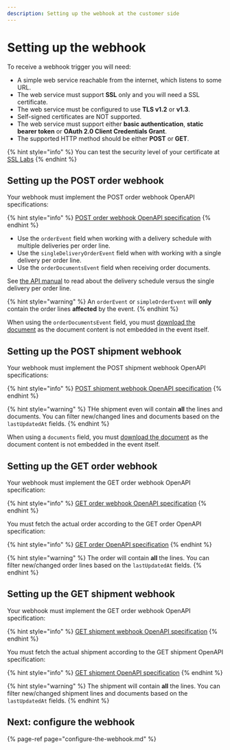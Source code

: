 ```yaml
---
description: Setting up the webhook at the customer side
---
```


# Setting up the webhook

To receive a webhook trigger you will need:

- A simple web service reachable from the internet, which listens to some URL.
- The web service must support **SSL** only and you will need a SSL certificate.
- The web service must be configured to use **TLS v1.2** or **v1.3**.
- Self-signed certificates are NOT supported.
- The web service must support either  **basic authentication**, **static bearer token** or **OAuth 2.0 Client Credentials Grant**.
- The supported HTTP method should be either **POST** or **GET**.

{% hint style="info" %}
You can test the security level of your certificate at [SSL Labs](https://www.ssllabs.com/ssltest/)
{% endhint %}

## Setting up the POST order webhook

Your webhook must implement the POST order webhook OpenAPI specifications:

{% hint style="info" %}
[POST order webhook OpenAPI specification](https://swagger-ui.accp.tradecloud1.com/?url=https://api.accp.tradecloud1.com/v2/order-webhook-connector/specs.yaml#/order-webhook%20endpoints/webhookPost)
{% endhint %}

- Use the `orderEvent` field when working with a delivery schedule with multiple deliveries per order line.
- Use the `singleDeliveryOrderEvent` field when with working with a single delivery per order line.
- Use the `orderDocumentsEvent` field when receiving order documents.

See [the API manual](https://docs.tradecloud1.com/api/introduction/api/delivery-schedule) to read about the delivery schedule versus the single delivery per order line.

{% hint style="warning" %}
An `orderEvent` or `simpleOrderEvent` will **only** contain the order lines **affected** by the event.
{% endhint %}

When using the `orderDocumentsEvent` field, you must [download the document](https://docs.tradecloud1.com/api/processes/order/buyer/receive/download-document) as the document content is not embedded in the event itself.

## Setting up the POST shipment webhook

Your webhook must implement the POST shipment webhook OpenAPI specifications: 

{% hint style="info" %}
[POST shipment webhook OpenAPI specification](https://swagger-ui.accp.tradecloud1.com/?url=https://api.accp.tradecloud1.com/v2/shipment-webhook-connector/specs.yaml#/shipment-webhook%20endpoints/webhookPost)
{% endhint %}

{% hint style="warning" %}
THe shipment even will contain **all** the lines and documents.
You can filter new/changed lines and documents based on the `lastUpdatedAt` fields.
{% endhint %}

When using a `documents` field, you must [download the document](https://docs.tradecloud1.com/api/processes/shipment/buyer/receive/download-document) as the document content is not embedded in the event itself.

## Setting up the GET order webhook

Your webhook must implement the GET order webhook OpenAPI specification:

{% hint style="info" %}
[GET order webhook OpenAPI specification](https://swagger-ui.accp.tradecloud1.com/?url=https://api.accp.tradecloud1.com/v2/order-webhook-connector/specs.yaml#/order-webhook%20endpoints/webhookGet)
{% endhint %}

You must fetch the actual order according to the GET order OpenAPI specification:

{% hint style="info" %}
[GET order OpenAPI specification](https://swagger-ui.accp.tradecloud1.com/?url=https://api.accp.tradecloud1.com/v2/order/specs.yaml#/order/getOrderByIdRoute)
{% endhint %}

{% hint style="warning" %}
The order will contain **all** the lines.
You can filter new/changed order lines based on the `lastUpdatedAt` fields.
{% endhint %}

## Setting up the GET shipment webhook

Your webhook must implement the GET order webhook OpenAPI specification:

{% hint style="info" %}
[GET shipment webhook OpenAPI specification](https://swagger-ui.accp.tradecloud1.com/?url=https://api.accp.tradecloud1.com/v2/shipment-webhook-connector/specs.yaml#/shipment-webhook%20endpoints/webhookGet)
{% endhint %}

You must fetch the actual shipment according to the GET shipment OpenAPI specification:

{% hint style="info" %}
[GET shipment OpenAPI specification](https://swagger-ui.accp.tradecloud1.com/?url=https://api.accp.tradecloud1.com/v2/shipment/specs.yaml#/shipment/getShipmentByIdRoute)
{% endhint %}

{% hint style="warning" %}
The shipment will contain **all** the lines. 
You can filter new/changed shipment lines and documents based on the `lastUpdatedAt` fields.
{% endhint %}

## Next: configure the webhook

{% page-ref page="configure-the-webhook.md" %}
